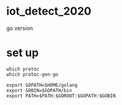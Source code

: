 # iot_detect_2020
go version

# set up
```
which protoc
which protoc-gen-go

export GOPATH=$HOME/golang
export GOBIN=$GOPATH/bin
export PATH=$PATH:$GOROOT:$GOPATH:$GOBIN
```
